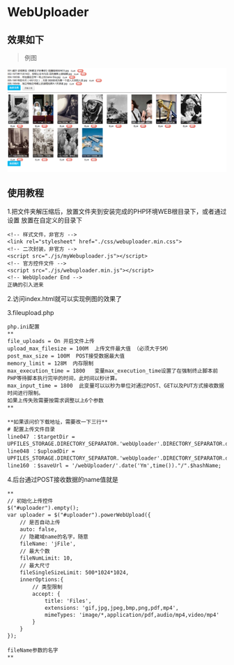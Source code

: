 # WebUploader
## 效果如下

> 例图

![](https://github.com/yugiwjun/webuploader/blob/master/example.png)

## 使用教程

1.把文件夹解压缩后，放置文件夹到安装完成的PHP环境WEB根目录下，或者通过设置
    <!-- 相对于根目录的路径 -->
    <script type="text/javascript">var SITE_URL = ".";</script>
    放置在自定义的目录下

    <!-- 样式文件，非官方 -->
    <link rel="stylesheet" href="./css/webuploader.min.css">
    <!-- 二次封装，非官方 -->
    <script src="./js/myWebuploader.js"></script>
    <!-- 官方控件文件 -->
    <script src="./js/webuploader.min.js"></script>
    <!-- WebUploader End -->
    正确的引入进来

2.访问index.html就可以实现例图的效果了

3.fileupload.php

    php.ini配置
    **
    file_uploads = On 开启文件上传
    upload_max_filesize = 100M  上传文件最大值 （必须大于5M）
    post_max_size = 100M  POST接受数据最大值
    memory_limit = 128M  内存限制
    max_execution_time = 1800   变量max_execution_time设置了在强制终止脚本前PHP等待脚本执行完毕的时间，此时间以秒计算。
    max_input_time = 1800  此变量可以以秒为单位对通过POST、GET以及PUT方式接收数据时间进行限制。
    如果上传失败需要按需求调整以上6个参数
    **

    **如果该问价下载地址，需要改一下三行**
    # 配置上传文件目录
    line047 ：$targetDir = UPFILES_STORAGE.DIRECTORY_SEPARATOR.'webUploader'.DIRECTORY_SEPARATOR.date('Ym',time());
    line048 ：$uploadDir = UPFILES_STORAGE.DIRECTORY_SEPARATOR.'webUploader'.DIRECTORY_SEPARATOR.date('Ym',time());
    line160 ：$saveUrl = '/webUploader/'.date('Ym',time())."/".$hashName;

4.后台通过POST接收数据的name值就是

    **
    // 初始化上传控件
    $("#uploader").empty();
    var uploader = $("#uploader").powerWebUpload({
        // 是否自动上传
        auto: false,
        // 隐藏域name的名字，随意
        fileName: 'jFile',
        // 最大个数
        fileNumLimit: 10,
        // 最大尺寸
        fileSingleSizeLimit: 500*1024*1024,
        innerOptions:{
            // 类型限制
            accept: {
                title: 'Files',
                extensions: 'gif,jpg,jpeg,bmp,png,pdf,mp4',
                mimeTypes: 'image/*,application/pdf,audio/mp4,video/mp4'
            }
        }
    });

    fileName参数的名字
    **
